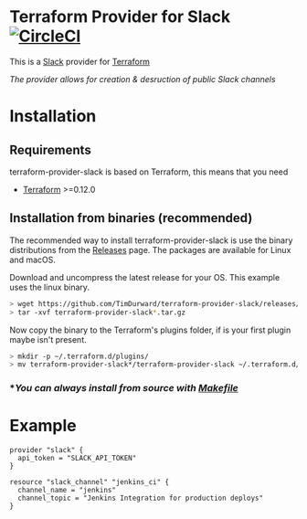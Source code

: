 # Terraform Provider for Slack [![CircleCI](https://circleci.com/gh/TimDurward/terraform-provider-slack/tree/master.svg?style=svg)](https://circleci.com/gh/TimDurward/terraform-provider-slack/tree/master)

This is a [Slack](https://slack.com) provider for [Terraform](https://www.terraform.io/)

_The provider allows for creation & desruction of public Slack channels_

# Installation

## Requirements

terraform-provider-slack is based on Terraform, this means that you need

* [Terraform](https://www.terraform.io/downloads.html) >=0.12.0

## Installation from binaries (recommended)

The recommended way to install terraform-provider-slack is use the binary distributions from the [Releases](https://github.com/TimDurward/terraform-provider-slack/releases) page. The packages are available for Linux and macOS.

Download and uncompress the latest release for your OS. This example uses the linux binary.

```sh
> wget https://github.com/TimDurward/terraform-provider-slack/releases/download/v0.1.0/terraform-provider-slack_v0.1.0_darwin_amd64.tar.gz
> tar -xvf terraform-provider-slack*.tar.gz
```

Now copy the binary to the Terraform's plugins folder, if is your first plugin maybe isn't present.

```sh
> mkdir -p ~/.terraform.d/plugins/
> mv terraform-provider-slack*/terraform-provider-slack ~/.terraform.d/plugins/
```

### \*_You can always install from source with [Makefile](https://github.com/TimDurward/terraform-provider-slack/blob/master/Makefile)_

# Example

```hcl
provider "slack" {
  api_token = "SLACK_API_TOKEN"
}

resource "slack_channel" "jenkins_ci" {
  channel_name = "jenkins"
  channel_topic = "Jenkins Integration for production deploys"
}
```
